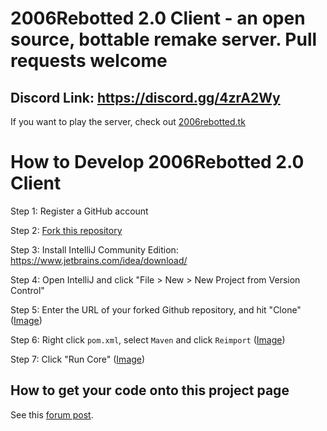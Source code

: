 # 2006Rebotted 2.0 Client - an open source, bottable remake server. Pull requests welcome

## Discord Link: https://discord.gg/4zrA2Wy

If you want to play the server, check out [2006rebotted.tk](https://2006rebotted.tk/)

# How to Develop 2006Rebotted 2.0 Client

Step 1: Register a GitHub account

Step 2: [Fork this repository](https://i.imgur.com/PoMTxZj.png)

Step 3: Install IntelliJ Community Edition: https://www.jetbrains.com/idea/download/

Step 4: Open IntelliJ and click "File > New > New Project from Version Control"

Step 5: Enter the URL of your forked Github repository, and hit "Clone" ([Image](https://i.imgur.com/5dtyoZU.png))

Step 6: Right click `pom.xml`, select `Maven` and click `Reimport` ([Image](https://i.imgur.com/FhT025V.png))

Step 7: Click "Run Core" ([Image](https://i.imgur.com/c8hxMx0.png))

## How to get your code onto this project page

See this [forum post](https://2006rebotted.tk/forums/viewthread.php?forum=5&id=78).
